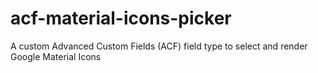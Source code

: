 # acf-material-icons-picker
A custom Advanced Custom Fields (ACF) field type to select and render Google Material Icons
